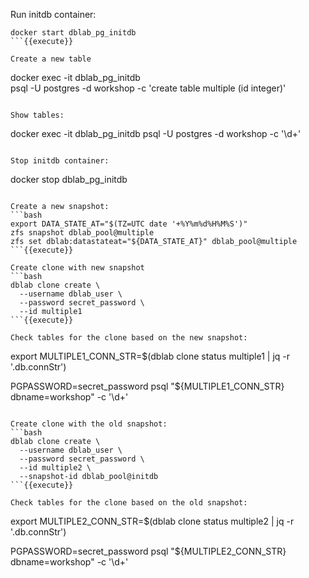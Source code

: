 Run initdb container:
```
docker start dblab_pg_initdb
```{{execute}}

Create a new table
```
docker exec -it dblab_pg_initdb \
  psql -U postgres -d workshop -c 'create table multiple (id integer)'
```{{execute}}

Show tables:
```
docker exec -it dblab_pg_initdb psql -U postgres -d workshop -c '\d+'
```{{execute}}

Stop initdb container:
```
docker stop dblab_pg_initdb
```{{execute}}

Create a new snapshot:
```bash
export DATA_STATE_AT="$(TZ=UTC date '+%Y%m%d%H%M%S')"
zfs snapshot dblab_pool@multiple
zfs set dblab:datastateat="${DATA_STATE_AT}" dblab_pool@multiple
```{{execute}}

Create clone with new snapshot
```bash
dblab clone create \
  --username dblab_user \
  --password secret_password \
  --id multiple1
```{{execute}}

Check tables for the clone based on the new snapshot:
```
export MULTIPLE1_CONN_STR=$(dblab clone status multiple1 | jq -r '.db.connStr')

PGPASSWORD=secret_password psql "${MULTIPLE1_CONN_STR} dbname=workshop" -c '\d+'
```{{execute}}

Create clone with the old snapshot:
```bash
dblab clone create \
  --username dblab_user \
  --password secret_password \
  --id multiple2 \
  --snapshot-id dblab_pool@initdb
```{{execute}}

Check tables for the clone based on the old snapshot:
```
export MULTIPLE2_CONN_STR=$(dblab clone status multiple2 | jq -r '.db.connStr')

PGPASSWORD=secret_password psql "${MULTIPLE2_CONN_STR} dbname=workshop" -c '\d+'
```{{execute}}
